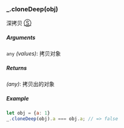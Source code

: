 ### _.cloneDeep(obj)

深拷贝 [&#x24C8;](https://github.com/MuYunyun/diana/blob/master/src/common/lang/cloneDeep.ts "View in source")

##### Arguments
`any` *(values)*: 拷贝对象

##### Returns
*(any)*: 拷贝出的对象

##### Example
```js
let obj = {a: 1}
_.cloneDeep(obj).a === obj.a; // => false